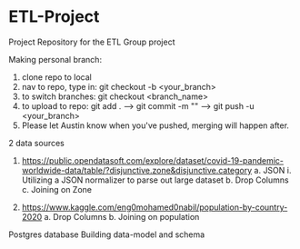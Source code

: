 # ETL-Project
Project Repository for the ETL Group project

Making personal branch:
1) clone repo to local
2) nav to repo, type in: git checkout -b <your_branch>
3) to switch branches: git checkout <branch_name> 
4) to upload to repo: git add .  -->  git commit -m "<a descriptive message>" --> git push -u <your_branch>
5) Please let Austin know when you've pushed, merging will happen after.

2 data sources

1.	https://public.opendatasoft.com/explore/dataset/covid-19-pandemic-worldwide-data/table/?disjunctive.zone&disjunctive.category
a.	JSON
i.	Utilizing a JSON normalizer to parse out large dataset
b.	Drop Columns
c.	Joining on Zone

2.	https://www.kaggle.com/eng0mohamed0nabil/population-by-country-2020
a.	Drop Columns
b.	Joining on population 


Postgres database 
Building data-model and schema
